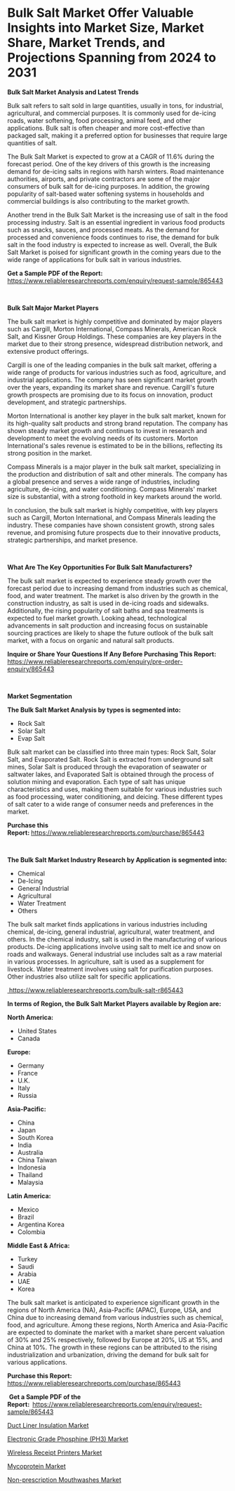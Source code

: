 <p><h1>Bulk Salt Market Offer Valuable Insights into Market Size, Market Share, Market Trends, and Projections Spanning from 2024 to 2031</h1></p><p><strong>Bulk Salt Market Analysis and Latest Trends</strong></p>
<p><p>Bulk salt refers to salt sold in large quantities, usually in tons, for industrial, agricultural, and commercial purposes. It is commonly used for de-icing roads, water softening, food processing, animal feed, and other applications. Bulk salt is often cheaper and more cost-effective than packaged salt, making it a preferred option for businesses that require large quantities of salt.</p><p>The Bulk Salt Market is expected to grow at a CAGR of 11.6% during the forecast period. One of the key drivers of this growth is the increasing demand for de-icing salts in regions with harsh winters. Road maintenance authorities, airports, and private contractors are some of the major consumers of bulk salt for de-icing purposes. In addition, the growing popularity of salt-based water softening systems in households and commercial buildings is also contributing to the market growth.</p><p>Another trend in the Bulk Salt Market is the increasing use of salt in the food processing industry. Salt is an essential ingredient in various food products such as snacks, sauces, and processed meats. As the demand for processed and convenience foods continues to rise, the demand for bulk salt in the food industry is expected to increase as well. Overall, the Bulk Salt Market is poised for significant growth in the coming years due to the wide range of applications for bulk salt in various industries.</p></p>
<p><strong>Get a Sample PDF of the Report:&nbsp;</strong> <a href="https://www.reliableresearchreports.com/enquiry/request-sample/865443">https://www.reliableresearchreports.com/enquiry/request-sample/865443</a></p>
<p>&nbsp;</p>
<p><strong>Bulk Salt Major Market Players</strong></p>
<p><p>The bulk salt market is highly competitive and dominated by major players such as Cargill, Morton International, Compass Minerals, American Rock Salt, and Kissner Group Holdings. These companies are key players in the market due to their strong presence, widespread distribution network, and extensive product offerings.</p><p>Cargill is one of the leading companies in the bulk salt market, offering a wide range of products for various industries such as food, agriculture, and industrial applications. The company has seen significant market growth over the years, expanding its market share and revenue. Cargill's future growth prospects are promising due to its focus on innovation, product development, and strategic partnerships.</p><p>Morton International is another key player in the bulk salt market, known for its high-quality salt products and strong brand reputation. The company has shown steady market growth and continues to invest in research and development to meet the evolving needs of its customers. Morton International's sales revenue is estimated to be in the billions, reflecting its strong position in the market.</p><p>Compass Minerals is a major player in the bulk salt market, specializing in the production and distribution of salt and other minerals. The company has a global presence and serves a wide range of industries, including agriculture, de-icing, and water conditioning. Compass Minerals' market size is substantial, with a strong foothold in key markets around the world.</p><p>In conclusion, the bulk salt market is highly competitive, with key players such as Cargill, Morton International, and Compass Minerals leading the industry. These companies have shown consistent growth, strong sales revenue, and promising future prospects due to their innovative products, strategic partnerships, and market presence.</p></p>
<p>&nbsp;</p>
<p><strong>What Are The Key Opportunities For Bulk Salt Manufacturers?</strong></p>
<p><p>The bulk salt market is expected to experience steady growth over the forecast period due to increasing demand from industries such as chemical, food, and water treatment. The market is also driven by the growth in the construction industry, as salt is used in de-icing roads and sidewalks. Additionally, the rising popularity of salt baths and spa treatments is expected to fuel market growth. Looking ahead, technological advancements in salt production and increasing focus on sustainable sourcing practices are likely to shape the future outlook of the bulk salt market, with a focus on organic and natural salt products.</p></p>
<p><strong>Inquire or Share Your Questions If Any Before Purchasing This Report:</strong> <a href="https://www.reliableresearchreports.com/enquiry/pre-order-enquiry/865443">https://www.reliableresearchreports.com/enquiry/pre-order-enquiry/865443</a></p>
<p>&nbsp;</p>
<p><strong>Market Segmentation</strong></p>
<p><strong>The Bulk Salt Market Analysis by types is segmented into:</strong></p>
<p><ul><li>Rock Salt</li><li>Solar Salt</li><li>Evap Salt</li></ul></p>
<p><p>Bulk salt market can be classified into three main types: Rock Salt, Solar Salt, and Evaporated Salt. Rock Salt is extracted from underground salt mines, Solar Salt is produced through the evaporation of seawater or saltwater lakes, and Evaporated Salt is obtained through the process of solution mining and evaporation. Each type of salt has unique characteristics and uses, making them suitable for various industries such as food processing, water conditioning, and deicing. These different types of salt cater to a wide range of consumer needs and preferences in the market.</p></p>
<p><strong>Purchase this Report:&nbsp;</strong><a href="https://www.reliableresearchreports.com/purchase/865443">https://www.reliableresearchreports.com/purchase/865443</a></p>
<p>&nbsp;</p>
<p><strong>The Bulk Salt Market Industry Research by Application is segmented into:</strong></p>
<p><ul><li>Chemical</li><li>De-Icing</li><li>General Industrial</li><li>Agricultural</li><li>Water Treatment</li><li>Others</li></ul></p>
<p><p>The bulk salt market finds applications in various industries including chemical, de-icing, general industrial, agricultural, water treatment, and others. In the chemical industry, salt is used in the manufacturing of various products. De-icing applications involve using salt to melt ice and snow on roads and walkways. General industrial use includes salt as a raw material in various processes. In agriculture, salt is used as a supplement for livestock. Water treatment involves using salt for purification purposes. Other industries also utilize salt for specific applications.</p></p>
<p><a href="https://www.reliableresearchreports.com/bulk-salt-r865443">&nbsp;https://www.reliableresearchreports.com/bulk-salt-r865443</a></p>
<p><strong>In terms of Region, the Bulk Salt Market Players available by Region are:</strong></p>
<p>
    <p> <strong> North America: </strong>
        <ul>
            <li>United States</li>
            <li>Canada</li>
        </ul>
        </p> 
    <p> <strong> Europe: </strong>
        <ul>
            <li>Germany</li>
            <li>France</li>
            <li>U.K.</li>
            <li>Italy</li>
            <li>Russia</li>
        </ul>
        </p> 
    <p> <strong> Asia-Pacific: </strong>
        <ul>
            <li>China</li>
            <li>Japan</li>
            <li>South Korea</li>
            <li>India</li>
            <li>Australia</li>
            <li>China Taiwan</li>
            <li>Indonesia</li>
            <li>Thailand</li>
            <li>Malaysia</li>
        </ul>
        </p> 
    <p> <strong> Latin America: </strong>
        <ul>
            <li>Mexico</li>
            <li>Brazil</li>
            <li>Argentina Korea</li>
            <li>Colombia</li>
        </ul>
        </p> 
    <p> <strong> Middle East & Africa: </strong>
        <ul>
            <li>Turkey</li>
            <li>Saudi</li>
            <li>Arabia</li>
            <li>UAE</li>
            <li>Korea</li>
        </ul>
    </p>
    </p>
<p><p>The bulk salt market is anticipated to experience significant growth in the regions of North America (NA), Asia-Pacific (APAC), Europe, USA, and China due to increasing demand from various industries such as chemical, food, and agriculture. Among these regions, North America and Asia-Pacific are expected to dominate the market with a market share percent valuation of 30% and 25% respectively, followed by Europe at 20%, US at 15%, and China at 10%. The growth in these regions can be attributed to the rising industrialization and urbanization, driving the demand for bulk salt for various applications.</p></p>
<p><strong>Purchase this Report: </strong><a href="https://www.reliableresearchreports.com/purchase/865443">https://www.reliableresearchreports.com/purchase/865443</a></p>
<p>&nbsp;<strong>Get a Sample PDF of the Report:&nbsp;&nbsp;</strong><a href="https://www.reliableresearchreports.com/enquiry/request-sample/865443">https://www.reliableresearchreports.com/enquiry/request-sample/865443</a></p>
<p><strong></strong></p>
<p><p><a href="https://picayune-night-cbd.notion.site/Duct-Liner-Insulation-Market-Challenges-Opportunities-and-Growth-Drivers-and-Major-Market-Players-d7191e2603e9439aa3e91d89566bf3ec">Duct Liner Insulation Market</a></p><p><a href="https://www.linkedin.com/pulse/electronic-grade-phosphine-ph3-market-size-evaluating-its-gowxc?trackingId=zt1ZNGmsIMCckPEZTBLDGg%3D%3D">Electronic Grade Phosphine (PH3) Market</a></p><p><a href="https://view.publitas.com/reportprime-1/wireless-receipt-printers-market-provides-a-comprehensive-analysis-including-a-macro-overview-of-the-market-as-well-as-micro-details-such-as-market-size-and-competitive-landscape/">Wireless Receipt Printers Market</a></p><p><a href="https://github.com/ChiragRP21/Market-Research-Report-List-4/blob/main/mycoprotein-market.md">Mycoprotein Market</a></p><p><a href="https://www.linkedin.com/pulse/non-prescription-mouthwashes-market-size-evaluating-its-trends-dyubc?trackingId=TuzG7FhJ66cFgRx4Fa1rPQ%3D%3D">Non-prescription Mouthwashes Market</a></p></p>
